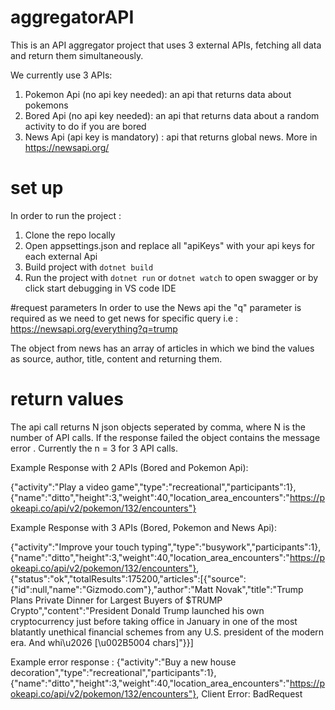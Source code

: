 # aggregatorAPI

 This is an API aggregator project that uses 3 external APIs, fetching all data and return them simultaneously.

 We currently use 3 APIs:
 1) Pokemon Api (no api key needed): an api that returns data about pokemons 
 2) Bored Api (no api key needed): an api that returns data about a random activity to do if you are bored
 3) News Api (api key is mandatory) : api that returns global news. More in https://newsapi.org/

# set up

In order to run the project :
1) Clone the repo locally
2) Open appsettings.json and replace all "apiKeys" with your api keys for each external Api
3) Build project with `dotnet build`
4) Run the project with `dotnet run` or `dotnet watch` to open swagger or by click start debugging in VS code IDE

#request parameters
In order to use the News api the "q" parameter is required as we need to get news for specific query i.e : 
https://newsapi.org/everything?q=trump

The object from news has an array of articles in which we bind the values as source, author, title, content and returning them.

# return values
The api call returns N json objects seperated by comma, where N is the number of API calls. If the response failed the object contains the message error . Currently the n = 3 for 3 API calls. 

Example Response with 2 APIs (Bored and Pokemon Api):

{"activity":"Play a video game","type":"recreational","participants":1},{"name":"ditto","height":3,"weight":40,"location_area_encounters":"https://pokeapi.co/api/v2/pokemon/132/encounters"}


Example Response with 3 APIs (Bored, Pokemon and News Api):

{"activity":"Improve your touch typing","type":"busywork","participants":1}, {"name":"ditto","height":3,"weight":40,"location_area_encounters":"https://pokeapi.co/api/v2/pokemon/132/encounters"}, {"status":"ok","totalResults":175200,"articles":[{"source":{"id":null,"name":"Gizmodo.com"},"author":"Matt Novak","title":"Trump Plans Private Dinner for Largest Buyers of $TRUMP Crypto","content":"President Donald Trump launched his own cryptocurrency just before taking office in January in one of the most blatantly unethical financial schemes from any U.S. president of the modern era. And whi\u2026 [\u002B5004 chars]"}}]

Example error response :
{"activity":"Buy a new house decoration","type":"recreational","participants":1}, {"name":"ditto","height":3,"weight":40,"location_area_encounters":"https://pokeapi.co/api/v2/pokemon/132/encounters"}, Client Error: BadRequest
